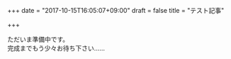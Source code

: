 +++
date = "2017-10-15T16:05:07+09:00"
draft = false
title = "テスト記事"

+++

ただいま準備中です。  
完成までもう少々お待ち下さい……  
